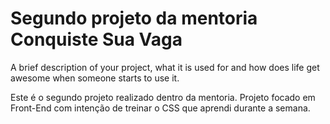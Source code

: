 # Segundo projeto da mentoria Conquiste Sua Vaga

A brief description of your project, what it is used for and how does life get
awesome when someone starts to use it.

Este é o segundo projeto realizado dentro da mentoria.
Projeto focado em Front-End com intenção de treinar o CSS que aprendi durante a semana.
